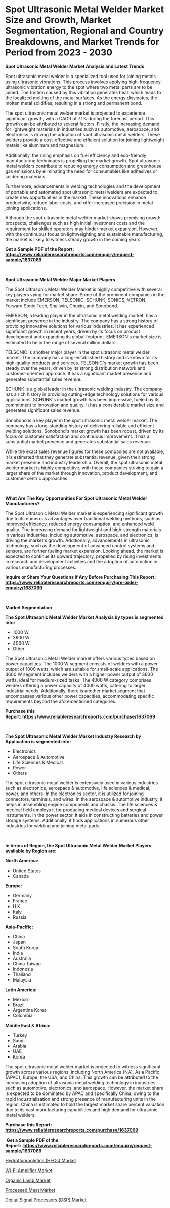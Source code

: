 <p><h1>Spot Ultrasonic Metal Welder Market Size and Growth, Market Segmentation, Regional and Country Breakdowns, and Market Trends for Period from 2023 -  2030</h1></p><p><strong>Spot Ultrasonic Metal Welder Market Analysis and Latest Trends</strong></p>
<p><p>Spot ultrasonic metal welder is a specialized tool used for joining metals using ultrasonic vibrations. This process involves applying high-frequency ultrasonic vibration energy to the spot where two metal parts are to be joined. The friction caused by this vibration generates heat, which leads to the localized melting of the metal surfaces. As the energy dissipates, the molten metal solidifies, resulting in a strong and permanent bond.</p><p>The spot ultrasonic metal welder market is projected to experience significant growth, with a CAGR of 7.1% during the forecast period. This growth can be attributed to several factors. Firstly, the increasing demand for lightweight materials in industries such as automotive, aerospace, and electronics is driving the adoption of spot ultrasonic metal welders. These welders provide a cost-effective and efficient solution for joining lightweight metals like aluminum and magnesium.</p><p>Additionally, the rising emphasis on fuel efficiency and eco-friendly manufacturing techniques is propelling the market growth. Spot ultrasonic metal welders contribute to reducing energy consumption and greenhouse gas emissions by eliminating the need for consumables like adhesives or soldering materials.</p><p>Furthermore, advancements in welding technologies and the development of portable and automated spot ultrasonic metal welders are expected to create new opportunities in the market. These innovations enhance productivity, reduce labor costs, and offer increased precision in metal joining applications.</p><p>Although the spot ultrasonic metal welder market shows promising growth prospects, challenges such as high initial investment costs and the requirement for skilled operators may hinder market expansion. However, with the continuous focus on lightweighting and sustainable manufacturing, the market is likely to witness steady growth in the coming years.</p></p>
<p><strong>Get a Sample PDF of the Report:&nbsp; <a href="https://www.reliableresearchreports.com/enquiry/request-sample/1637069">https://www.reliableresearchreports.com/enquiry/request-sample/1637069</a></strong></p>
<p>&nbsp;</p>
<p><strong>Spot Ultrasonic Metal Welder Major Market Players</strong></p>
<p><p>The Spot Ultrasonic Metal Welder Market is highly competitive with several key players vying for market share. Some of the prominent companies in the market include EMERSON, TELSONIC, SCHUNK, SONICS, VETRON, Forward Sonic Tech, Shallwin, Chuxin, and Sonobond.</p><p>EMERSON, a leading player in the ultrasonic metal welding market, has a significant presence in the industry. The company has a strong history of providing innovative solutions for various industries. It has experienced significant growth in recent years, driven by its focus on product development and expanding its global footprint. EMERSON's market size is estimated to be in the range of several million dollars.</p><p>TELSONIC is another major player in the spot ultrasonic metal welder market. The company has a long-established history and is known for its high-quality products and services. TELSONIC's market growth has been steady over the years, driven by its strong distribution network and customer-oriented approach. It has a significant market presence and generates substantial sales revenue.</p><p>SCHUNK is a global leader in the ultrasonic welding industry. The company has a rich history in providing cutting-edge technology solutions for various applications. SCHUNK's market growth has been impressive, fueled by its commitment to innovation and quality. It has a considerable market size and generates significant sales revenue.</p><p>Sonobond is a key player in the spot ultrasonic metal welder market. The company has a long-standing history of delivering reliable and efficient welding solutions. Sonobond's market growth has been robust, driven by its focus on customer satisfaction and continuous improvement. It has a substantial market presence and generates substantial sales revenue.</p><p>While the exact sales revenue figures for these companies are not available, it is estimated that they generate substantial revenue, given their strong market presence and industry leadership. Overall, the spot ultrasonic metal welder market is highly competitive, with these companies striving to gain a larger share of the market through innovation, product development, and customer-centric approaches.</p></p>
<p>&nbsp;</p>
<p><strong>What Are The Key Opportunities For Spot Ultrasonic Metal Welder Manufacturers?</strong></p>
<p><p>The Spot Ultrasonic Metal Welder market is experiencing significant growth due to its numerous advantages over traditional welding methods, such as improved efficiency, reduced energy consumption, and enhanced weld quality. The increasing demand for lightweight and high-strength materials in various industries, including automotive, aerospace, and electronics, is driving the market's growth. Additionally, advancements in ultrasonic technology, such as the development of advanced control systems and sensors, are further fueling market expansion. Looking ahead, the market is expected to continue its upward trajectory, propelled by rising investments in research and development activities and the adoption of automation in various manufacturing processes.</p></p>
<p><strong>Inquire or Share Your Questions If Any Before Purchasing This Report: <a href="https://www.reliableresearchreports.com/enquiry/pre-order-enquiry/1637069">https://www.reliableresearchreports.com/enquiry/pre-order-enquiry/1637069</a></strong></p>
<p>&nbsp;</p>
<p><strong>Market Segmentation</strong></p>
<p><strong>The Spot Ultrasonic Metal Welder Market Analysis by types is segmented into:</strong></p>
<p><ul><li>1000 W</li><li>3600 W</li><li>4000 W</li><li>Other</li></ul></p>
<p><p>The Spot Ultrasonic Metal Welder market offers various types based on power capacities. The 1000 W segment consists of welders with a power output of 1000 watts, which are suitable for small-scale applications. The 3600 W segment includes welders with a higher power output of 3600 watts, ideal for medium-sized tasks. The 4000 W category comprises welders offering a power capacity of 4000 watts, catering to larger industrial needs. Additionally, there is another market segment that encompasses various other power capacities, accommodating specific requirements beyond the aforementioned categories.</p></p>
<p><strong>Purchase this Report:&nbsp;<a href="https://www.reliableresearchreports.com/purchase/1637069">https://www.reliableresearchreports.com/purchase/1637069</a></strong></p>
<p>&nbsp;</p>
<p><strong>The Spot Ultrasonic Metal Welder Market Industry Research by Application is segmented into:</strong></p>
<p><ul><li>Electronics</li><li>Aerospace & Automotive</li><li>Life Sciences & Medical</li><li>Power</li><li>Others</li></ul></p>
<p><p>The spot ultrasonic metal welder is extensively used in various industries such as electronics, aerospace & automotive, life sciences & medical, power, and others. In the electronics sector, it is utilized for joining connectors, terminals, and wires. In the aerospace & automotive industry, it helps in assembling engine components and chassis. The life sciences & medical field employs it for producing medical devices and surgical instruments. In the power sector, it aids in constructing batteries and power storage systems. Additionally, it finds applications in numerous other industries for welding and joining metal parts.</p></p>
<p>&nbsp;</p>
<p><strong>In terms of Region, the Spot Ultrasonic Metal Welder Market Players available by Region are:</strong></p>
<p>
    <p> <strong> North America: </strong>
        <ul>
            <li>United States</li>
            <li>Canada</li>
        </ul>
        </p> 
    <p> <strong> Europe: </strong>
        <ul>
            <li>Germany</li>
            <li>France</li>
            <li>U.K.</li>
            <li>Italy</li>
            <li>Russia</li>
        </ul>
        </p> 
    <p> <strong> Asia-Pacific: </strong>
        <ul>
            <li>China</li>
            <li>Japan</li>
            <li>South Korea</li>
            <li>India</li>
            <li>Australia</li>
            <li>China Taiwan</li>
            <li>Indonesia</li>
            <li>Thailand</li>
            <li>Malaysia</li>
        </ul>
        </p> 
    <p> <strong> Latin America: </strong>
        <ul>
            <li>Mexico</li>
            <li>Brazil</li>
            <li>Argentina Korea</li>
            <li>Colombia</li>
        </ul>
        </p> 
    <p> <strong> Middle East & Africa: </strong>
        <ul>
            <li>Turkey</li>
            <li>Saudi</li>
            <li>Arabia</li>
            <li>UAE</li>
            <li>Korea</li>
        </ul>
    </p>
    </p>
<p><p>The spot ultrasonic metal welder market is projected to witness significant growth across various regions, including North America (NA), Asia Pacific (APAC), Europe, the USA, and China. This growth can be attributed to the increasing adoption of ultrasonic metal welding technology in industries such as automotive, electronics, and aerospace. However, the market share is expected to be dominated by APAC and specifically China, owing to the rapid industrialization and strong presence of manufacturing units in the region. China is estimated to hold the largest market share percent valuation due to its vast manufacturing capabilities and high demand for ultrasonic metal welders.</p></p>
<p><strong>Purchase this Report: <a href="https://www.reliableresearchreports.com/purchase/1637069">https://www.reliableresearchreports.com/purchase/1637069</a></strong></p>
<p>&nbsp;<strong>Get a Sample PDF of the Report:&nbsp;&nbsp;<a href="https://www.reliableresearchreports.com/enquiry/request-sample/1637069">https://www.reliableresearchreports.com/enquiry/request-sample/1637069</a></strong></p>
<p><strong></strong></p>
<p><p><a href="https://www.linkedin.com/pulse/hydrofluoroolefins-hfos-market-share-amp-new-trends-analysis-kxnbc/">Hydrofluoroolefins (HFOs) Market</a></p><p><a href="https://www.linkedin.com/pulse/wi-fi-amplifier-market-size-growth-forecast-from-2023--fovxe/">Wi-Fi Amplifier Market</a></p><p><a href="https://medium.com/@jamesday5g/organic-lamb-market-size-growth-forecast-2023-2030-b0ce4ed47d02">Organic Lamb Market</a></p><p><a href="https://medium.com/@waltercruz6g/processed-meat-market-size-growth-forecast-2023-2030-19f09503e393">Processed Meat Market</a></p><p><a href="https://www.linkedin.com/pulse/digital-signal-processors-dsp-market-insights-players-dldie/">Digital Signal Processors (DSP) Market</a></p></p>